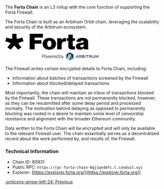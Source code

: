 The **Forta Chain** is an L3 rollup with the core function of supporting the Forta Firewall.

The Forta Chain is built as an Arbitrum Orbit chain, leveraging the scalability and security of the Arbitrum ecosystem.

![Arbitrum Logo](Forta_arbitrum.png)


The Firewall writes certain encrypted details to Forta Chain, including:

- Information about batches of transactions screened by the Firewall
- Information about blocked/delayed transactions

Most importantly, the chain will maintain an inbox of transactions blocked by the Firewall. These transactions are not permanently blocked, however, as they can be resubmitted after some delay period and processed normally. The motivation behind delaying as opposed to permanently blocking was rooted in a desire to maintain some level of censorship resistance and alignment with the broader Ethereum community.

Data written to the Forta Chain will be encrypted and will only be available to the relevant Firewall user. The chain essentially serves as a decentralized record about the work performed by, and results of, the Firewall.

### Technical Information

- Chain ID: 80931
- Public RPC: `https://rpc-forta-chain-8gj1qndmfc.t.conduit.xyz`
- Explorer: [https://explorer.forta.org/](https://explorer.forta.org/)



[:octicons-arrow-left-24: Previous](forta-firewall-monitoring.md) 